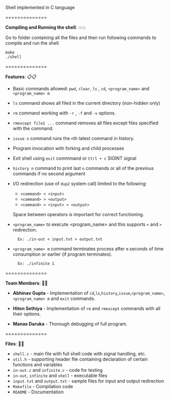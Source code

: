 Shell implemented in C language

==============

**Compiling and Running the shell**: :boom::boom:

Go to folder containing all the files and then run following commands to compile and run the shell.

```
make
./shell
```

==============

**Features**: :clipboard::clipboard:

* Basic commands allowed: `pwd`, `clear`, `ls` , `cd`, `<program_name>` and `<program_name> m`

* `ls` command shows all filed in the current directory (non-hidden only)

* `rm` command working with `-r` , `-f` and `-v` options. 

* `rmexcept file1 ...` command removes all files except files specified with the command.

* `issue n` command runs the `n`th latest command in history. 

* Program invocation with forking and child processes

* Exit shell using `exit` commmand or `Ctrl + c` SIGINT signal

* `history n` command to print last `n` commands or all of the previous commands if no second argument 

* I/O redirection (use of `dup2` system call) limited to the following:

	* `	<command> < <input> `
    * ` <command> > <output> `
    * ` <command> < <input> > <output> `

  Space between operators is important for correct functioning.

* `<program_name>` to execute <program_name> and this supports `<` and `>` redirection.

		Ex: ./in-out < input.txt > output.txt 

* `<program_name> m` command terminates process after `m` seconds of time consumption or earlier (if program terminates).

		Ex: ./infinite 1

==============

**Team Members**: :beers::beers:

* **Abhinav Gupta** - Implementation of `cd`,`ls`,`history`,`issue`,`<program_name>`,`<program_name> m` and `exit` commands.

* **Hiten Sethiya** - Implementation of `rm` and `rmexcept` commands with all their options.
    
* **Manas Daruka** - Thorough debugging of full program.

==============

**Files**: :file_folder::file_folder:

* `shell.c`  - main file with full shell code with signal handling, etc.
* `util.h`   - supporting header file containing declaration of certain functions and variables
* `in-out.c` and `infinite.c` - code for testing
* `in-out`, `infinite` and `shell` - executable files
* `input.txt` and `output.txt` - sample files for input and output redirection
* `Makefile` - Compilation code
* `README`   - Documentation
